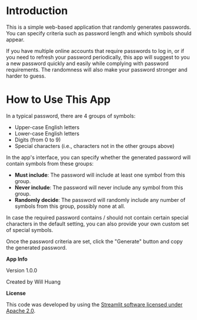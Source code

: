 # Introduction

This is a simple web-based application that randomly generates passwords. You can specify criteria 
such as password length and which symbols should appear. 

If you have multiple online accounts that require passwords to log in, or if you need to refresh your password 
periodically, this app will suggest to you a new password quickly and easily while complying with password 
requirements. The randomness will also make your password stronger and harder to guess.     

# How to Use This App

In a typical password, there are 4 groups of symbols:

- Upper-case English letters
- Lower-case English letters
- Digits (from 0 to 9)
- Special characters (i.e., characters not in the other groups above)

In the app's interface, you can specify whether the generated password will contain symbols from these groups:

- **Must include**: The password will include at least one symbol from this group.
- **Never include**: The password will never include any symbol from this group.
- **Randomly decide**: The password will randomly include any number of symbols from this group, possibly none at all.

In case the required password contains / should not contain certain special characters in the default setting, 
you can also provide your own custom set of special symbols.

Once the password criteria are set, click the "Generate" button and copy the generated password.

**App Info**

Version 1.0.0

Created by Will Huang

**License**

This code was developed by using the [Streamlit software licensed under Apache 2.0](
https://streamlit.io/deployment-terms-of-use#:~:text=The%20Streamlit%20software%20%28the%20Python%20library%29%20is%20open-sourced,and%20deployment%20service%29%20is%20proprietary%20to%20Snowflake%20Inc.).